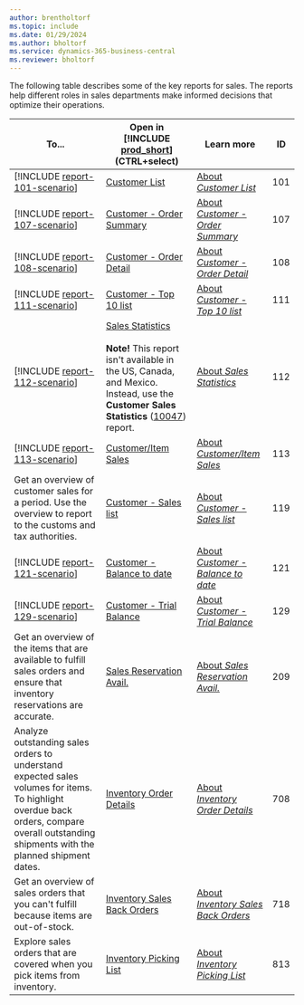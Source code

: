 ```yaml
---
author: brentholtorf
ms.topic: include
ms.date: 01/29/2024
ms.author: bholtorf
ms.service: dynamics-365-business-central
ms.reviewer: bholtorf
---
```


The following table describes some of the key reports for sales. The reports help different roles in sales departments make informed decisions that optimize their operations. 

| To... | Open in [!INCLUDE [prod_short](prod_short.md)] (CTRL+select) | Learn more | ID | 
|-------|------------| ------------|----|
| [!INCLUDE [report-101-scenario](../includes/report-101-scenario-include.md)] | [Customer List](https://businesscentral.dynamics.com?report=101) | [About *Customer List*](../reports/report-101.md) | 101 |
| [!INCLUDE [report-107-scenario](../includes/report-107-scenario-include.md)] | [Customer - Order Summary](https://businesscentral.dynamics.com?report=107) | [About *Customer - Order Summary*](../reports/report-107.md) | 107 |
| [!INCLUDE [report-108-scenario](../includes/report-108-scenario-include.md)] | [Customer - Order Detail](https://businesscentral.dynamics.com?report=108) | [About *Customer - Order Detail*](../reports/report-108.md) | 108 |
| [!INCLUDE [report-111-scenario](../includes/report-111-scenario-include.md)] | [Customer - Top 10 list](https://businesscentral.dynamics.com?report=111) | [About *Customer - Top 10 list*](../reports/report-111.md) | 111 |
| [!INCLUDE [report-112-scenario](../includes/report-112-scenario-include.md)] | [Sales Statistics](https://businesscentral.dynamics.com?report=112) <br><br>**Note!** This report isn't available in the US, Canada, and Mexico. Instead, use the **Customer Sales Statistics** ([10047](https://businesscentral.dynamics.com?report=10047)) report. | [About *Sales Statistics*](../reports/report-112.md) | 112 |
| [!INCLUDE [report-113-scenario](../includes/report-113-scenario-include.md)] | [Customer/Item Sales](https://businesscentral.dynamics.com?report=113) | [About *Customer/Item Sales*](../reports/report-113.md) | 113 |
| Get an overview of customer sales for a period. Use the overview to report to the customs and tax authorities. | [Customer - Sales list](https://businesscentral.dynamics.com?report=119) | [About *Customer - Sales list*](../reports/report-119.md) | 119 |
| [!INCLUDE [report-121-scenario](../includes/report-121-scenario-include.md)] | [Customer - Balance to date](https://businesscentral.dynamics.com?report=121) | [About *Customer - Balance to date*](../reports/report-121.md) | 121 |
| [!INCLUDE [report-129-scenario](../includes/report-129-scenario-include.md)] | [Customer - Trial Balance](https://businesscentral.dynamics.com?report=129) | [About *Customer - Trial Balance*](../reports/report-129.md) | 129 |
| Get an overview of the items that are available to fulfill sales orders and ensure that inventory reservations are accurate. | [Sales Reservation Avail.](https://businesscentral.dynamics.com?report=209) | [About *Sales Reservation Avail.*](../reports/report-209.md) | 209 |
| Analyze outstanding sales orders to understand expected sales volumes for items. To highlight overdue back orders, compare overall outstanding shipments with the planned shipment dates. | [Inventory Order Details](https://businesscentral.dynamics.com?report=708) | [About *Inventory Order Details*](../reports/report-708.md) | 708 |
| Get an overview of sales orders that you can't fulfill because items are out-of-stock.  | [Inventory Sales Back Orders](https://businesscentral.dynamics.com?report=718) | [About *Inventory Sales Back Orders*](../reports/report-718.md) | 718 |
| Explore sales orders that are covered when you pick items from inventory. | [Inventory Picking List](https://businesscentral.dynamics.com?report=813) | [About *Inventory Picking List*](../reports/report-813.md) | 813 |